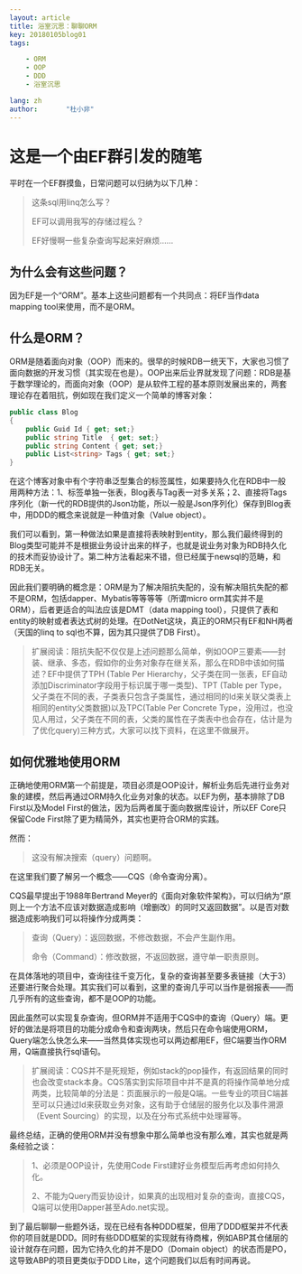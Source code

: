 ```yaml
---
layout: article
title: 浴室沉思：聊聊ORM
key: 20180105blog01
tags:

    - ORM
    - OOP
    - DDD
    - 浴室沉思

lang: zh
author:       "杜小非"
---
```


# 这是一个由EF群引发的随笔

平时在一个EF群摸鱼，日常问题可以归纳为以下几种：

>这条sql用linq怎么写？
>
>EF可以调用我写的存储过程么？
>
>EF好慢啊一些复杂查询写起来好麻烦……

## 为什么会有这些问题？

因为EF是一个“ORM”。基本上这些问题都有一个共同点：将EF当作data mapping tool来使用，而不是ORM。

## 什么是ORM？

ORM是随着面向对象（OOP）而来的。很早的时候RDB一统天下，大家也习惯了面向数据的开发习惯（其实现在也是）。OOP出来后业界就发现了问题：RDB是基于数学理论的，而面向对象（OOP）是从软件工程的基本原则发展出来的，两套理论存在着阻抗，例如现在我们定义一个简单的博客对象：

```csharp
public class Blog
{
    public Guid Id { get; set;}
    public string Title  { get; set;}
    public string Content { get; set;}
    public List<string> Tags { get; set;}
}
```

在这个博客对象中有个字符串泛型集合的标签属性，如果要持久化在RDB中一般用两种方法：1、标签单独一张表，Blog表与Tag表一对多关系；2、直接将Tags序列化（新一代的RDB提供的Json功能，所以一般是Json序列化）保存到Blog表中，用DDD的概念来说就是一种值对象（Value object）。

我们可以看到，第一种做法如果是直接将表映射到entity，那么我们最终得到的Blog类型可能并不是根据业务设计出来的样子，也就是说业务对象为RDB持久化的技术而妥协设计了。第二种方法看起来不错，但已经属于newsql的范畴，和RDB无关。

因此我们要明确的概念是：ORM是为了解决阻抗失配的，没有解决阻抗失配的都不是ORM，包括dapper、Mybatis等等等等（所谓micro orm其实并不是ORM），后者更适合的叫法应该是DMT（data mapping tool），只提供了表和entity的映射或者表达式树的处理。在DotNet这块，真正的ORM只有EF和NH两者（天国的linq to sql也不算，因为其只提供了DB First）。

>扩展阅读：阻抗失配不仅仅是上述问题那么简单，例如OOP三要素——封装、继承、多态，假如你的业务对象存在继关系，那么在RDB中该如何描述？EF中提供了TPH (Table Per Hierarchy，父子类在同一张表，EF自动添加Discriminator字段用于标识属于哪一类型)、TPT (Table per Type，父子类在不同的表，子类表只包含子类属性，通过相同的Id来关联父类表上相同的entity父类数据)以及TPC(Table Per Concrete Type，没用过，也没见人用过，父子类在不同的表，父类的属性在子类表中也会存在，估计是为了优化query)三种方式，大家可以找下资料，在这里不做展开。

## 如何优雅地使用ORM

正确地使用ORM第一个前提是，项目必须是OOP设计，解析业务后先进行业务对象的建模，然后再通过ORM持久化业务对象的状态。以EF为例，基本排除了DB First以及Model First的做法，因为后两者属于面向数据库设计，所以EF Core只保留Code First除了更为精简外，其实也更符合ORM的实践。

然而：

>这没有解决搜索（query）问题啊。

在这里我们要了解另一个概念——CQS（命令查询分离）。

CQS最早提出于1988年Bertrand Meyer的《面向对象软件架构》，可以归纳为“原则上一个方法不应该对数据造成影响（增删改）的同时又返回数据”。以是否对数据造成影响我们可以将操作分成两类：

>查询（Query）：返回数据，不修改数据，不会产生副作用。
>
>命令（Command）：修改数据，不返回数据，遵守单一职责原则。

在具体落地的项目中，查询往往千变万化，复杂的查询甚至要多表链接（大于3）还要进行聚合处理。其实我们可以看到，这里的查询几乎可以当作是弱报表——而几乎所有的这些查询，都不是OOP的功能。

因此虽然可以实现复杂查询，但ORM并不适用于CQS中的查询（Query）端。更好的做法是将项目的功能分成命令和查询两块，然后只在命令端使用ORM，Query端怎么快怎么来——当然具体实现也可以两边都用EF，但C端要当作ORM用，Q端直接执行sql语句。

>扩展阅读：CQS并不是死规矩，例如stack的pop操作，有返回结果的同时也会改变stack本身。CQS落实到实际项目中并不是真的将操作简单地分成两类，比较简单的分法是：页面展示的一般是Q端。一些专业的项目C端甚至可以只通过Id来获取业务对象，这有助于仓储层的服务化以及事件溯源（Event Sourcing）的实现，以及在分布式系统中处理幂等。

最终总结，正确的使用ORM并没有想象中那么简单也没有那么难，其实也就是两条经验之谈：

>1、必须是OOP设计，先使用Code First建好业务模型后再考虑如何持久化。
>
>2、不能为Query而妥协设计，如果真的出现相对复杂的查询，直接CQS，Q端可以使用Dapper甚至Ado.net实现。

到了最后聊聊一些题外话，现在已经有各种DDD框架，但用了DDD框架并不代表你的项目就是DDD。同时有些DDD框架的实现就有待商榷，例如ABP其仓储层的设计就存在问题，因为它持久化的并不是DO（Domain object）的状态而是PO，这导致ABP的项目更类似于DDD Lite，这个问题我们以后有时间再说。
